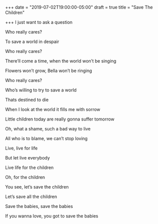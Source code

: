 +++
date = "2019-07-02T19:00:00-05:00"
draft = true
title = "Save The Children"

+++
I just want to ask a question

Who really cares?

To save a world in despair

Who really cares?

There’ll come a time, when the world won’t be singing

Flowers won’t grow, Bella won’t be ringing

Who really cares?

Who’s willing to try to save a world 

Thats destined to die

When I look at the world it fills me with sorrow 

Little children today are really gonna suffer tomorrow 

Oh, what a shame, such a bad way to live 

All who is to blame, we can’t stop loving

Live, live for life

But let live everybody

Live life for the children

Oh, for the children

You see, let’s save the children

Let’s save all the children

Save the babies, save the babies

If you wanna love, you got to save the babies 